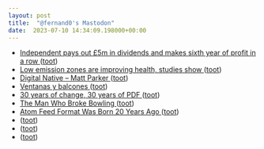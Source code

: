 ```yaml
---
layout: post
title:  "@fernand0's Mastodon"
date:  2023-07-10 14:34:09.198000+00:00
---
```

*  [Independent pays out £5m in dividends and makes sixth year of profit in a row ](https://www.theguardian.com/media/2023/jun/23/independent-pays-out-5m-in-dividends-sixth-year-profit-editorial-digital-ad-market-declin) ([toot](https://mastodon.social/@fernand0/110690281009760475))
*  [Low emission zones are improving health, studies show ](https://www.theguardian.com/environment/2023/jun/30/low-emission-zones-lez-improving-health-studie) ([toot](https://mastodon.social/@fernand0/110689470658610587))
*  [Digital Native – Matt Parker ](https://www.earthkeptwarm.com/digital-native) ([toot](https://mastodon.social/@fernand0/110689387067095245))
*  [Ventanas y balcones  ](https://www.flickr.com/photos/fernand0/53007464641/) ([toot](https://mastodon.social/@fernand0/110689298158865216))
*  [30 years of change, 30 years of PDF ](https://pdfa.org/30-years-of-change-30-years-of-pdf) ([toot](https://mastodon.social/@fernand0/110689067224050036))
*  [The Man Who Broke Bowling ](https://www.gq.com/story/jason-belmonte-bowling-profil) ([toot](https://mastodon.social/@fernand0/110688824883802708))
*  [Atom Feed Format Was Born 20 Years Ago ](https://www.rssboard.org/news/213/atom-feed-format-born-20-years-ag) ([toot](https://mastodon.social/@fernand0/110688597325605852))
*  [ ](https://mastodon.social/users/fernand0/statuses/110688137159211556/activity) ([toot](https://mastodon.social/users/fernand0/statuses/110688137159211556/activity))
*  [ ](https://mastodon.social/users/fernand0/statuses/110688112241539593/activity) ([toot](https://mastodon.social/users/fernand0/statuses/110688112241539593/activity))
*  [ ](https://mastodon.cloud/@torresburriel) ([toot](https://mastodon.social/@fernand0/110685546598643402))
